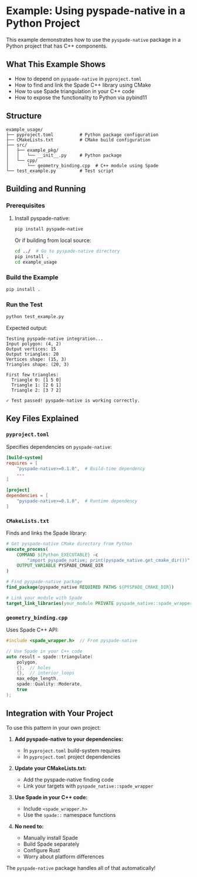 # Example: Using pyspade-native in a Python Project

This example demonstrates how to use the `pyspade-native` package in a Python project that has C++ components.

## What This Example Shows

- How to depend on `pyspade-native` in `pyproject.toml`
- How to find and link the Spade C++ library using CMake
- How to use Spade triangulation in your C++ code
- How to expose the functionality to Python via pybind11

## Structure

```
example_usage/
├── pyproject.toml          # Python package configuration
├── CMakeLists.txt          # CMake build configuration
├── src/
│   ├── example_pkg/
│   │   └── __init__.py     # Python package
│   └── cpp/
│       └── geometry_binding.cpp  # C++ module using Spade
└── test_example.py         # Test script
```

## Building and Running

### Prerequisites

1. Install pyspade-native:
   ```bash
   pip install pyspade-native
   ```

   Or if building from local source:
   ```bash
   cd ../  # Go to pyspade-native directory
   pip install .
   cd example_usage
   ```

### Build the Example

```bash
pip install .
```

### Run the Test

```bash
python test_example.py
```

Expected output:
```
Testing pyspade-native integration...
Input polygon: (4, 2)
Output vertices: 15
Output triangles: 20
Vertices shape: (15, 3)
Triangles shape: (20, 3)

First few triangles:
  Triangle 0: [1 5 0]
  Triangle 1: [2 6 1]
  Triangle 2: [3 7 2]

✓ Test passed! pyspade-native is working correctly.
```

## Key Files Explained

### `pyproject.toml`

Specifies dependencies on `pyspade-native`:

```toml
[build-system]
requires = [
    "pyspade-native>=0.1.0",  # Build-time dependency
    ...
]

[project]
dependencies = [
    "pyspade-native>=0.1.0",  # Runtime dependency
]
```

### `CMakeLists.txt`

Finds and links the Spade library:

```cmake
# Get pyspade-native CMake directory from Python
execute_process(
    COMMAND ${Python_EXECUTABLE} -c
        "import pyspade_native; print(pyspade_native.get_cmake_dir())"
    OUTPUT_VARIABLE PYSPADE_CMAKE_DIR
)

# Find pyspade-native package
find_package(pyspade_native REQUIRED PATHS ${PYSPADE_CMAKE_DIR})

# Link your module with Spade
target_link_libraries(your_module PRIVATE pyspade_native::spade_wrapper)
```

### `geometry_binding.cpp`

Uses Spade C++ API:

```cpp
#include <spade_wrapper.h>  // From pyspade-native

// Use Spade in your C++ code
auto result = spade::triangulate(
    polygon,
    {},  // holes
    {},  // interior_loops
    max_edge_length,
    spade::Quality::Moderate,
    true
);
```

## Integration with Your Project

To use this pattern in your own project:

1. **Add pyspade-native to your dependencies:**
   - In `pyproject.toml` build-system requires
   - In `pyproject.toml` project dependencies

2. **Update your CMakeLists.txt:**
   - Add the pyspade-native finding code
   - Link your targets with `pyspade_native::spade_wrapper`

3. **Use Spade in your C++ code:**
   - Include `<spade_wrapper.h>`
   - Use the `spade::` namespace functions

4. **No need to:**
   - Manually install Spade
   - Build Spade separately
   - Configure Rust
   - Worry about platform differences

The `pyspade-native` package handles all of that automatically!